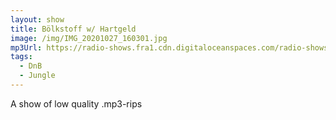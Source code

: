 ```yaml
---
layout: show
title: Bölkstoff w/ Hartgeld
image: /img/IMG_20201027_160301.jpg
mp3Url: https://radio-shows.fra1.cdn.digitaloceanspaces.com/radio-shows/hartgeld_theme_time_radio_hour_stream_20240123-124715.mp3
tags: 
  - DnB
  - Jungle
---
```

A show of low quality .mp3-rips